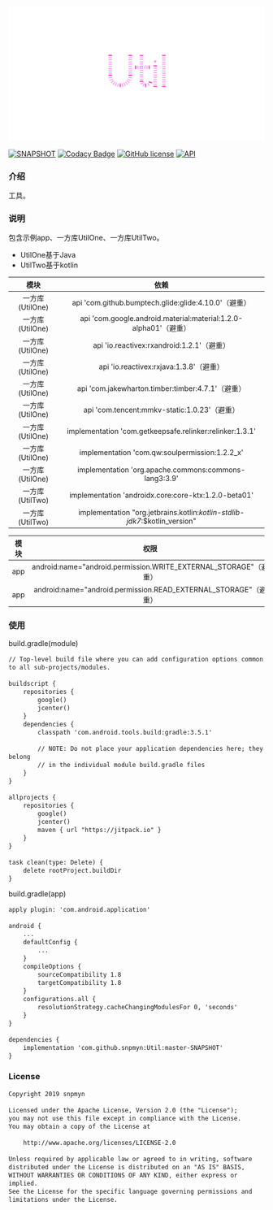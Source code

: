 <div align=center><img src="https://github.com/snpmyn/Util/raw/master/image.png"/></div>

[![SNAPSHOT](https://jitpack.io/v/Jaouan/Revealator.svg)](https://jitpack.io/#snpmyn/Util)
[![Codacy Badge](https://api.codacy.com/project/badge/Grade/a1c9a1b1d1ce4ca7a201ab93492bf6e0)](https://app.codacy.com/project/snpmyn/Util/dashboard)
[![GitHub license](https://img.shields.io/badge/license-Apache%20License%202.0-blue.svg?style=flat)](https://www.apache.org/licenses/LICENSE-2.0)
[![API](https://img.shields.io/badge/API-19%2B-brightgreen.svg?style=flat)](https://android-arsenal.com/api?level=19)

### 介绍
工具。

### 说明
包含示例app、一方库UtilOne、一方库UtilTwo。
* UtilOne基于Java
* UtilTwo基于kotlin

| 模块 | 依赖 |
|:-:|:-:|
| 一方库(UtilOne) | api 'com.github.bumptech.glide:glide:4.10.0'（避重）|
| 一方库(UtilOne) | api 'com.google.android.material:material:1.2.0-alpha01'（避重）|
| 一方库(UtilOne) | api 'io.reactivex:rxandroid:1.2.1'（避重）|
| 一方库(UtilOne) | api 'io.reactivex:rxjava:1.3.8'（避重）|
| 一方库(UtilOne) | api 'com.jakewharton.timber:timber:4.7.1'（避重）|
| 一方库(UtilOne) | api 'com.tencent:mmkv-static:1.0.23'（避重）|
| 一方库(UtilOne) | implementation 'com.getkeepsafe.relinker:relinker:1.3.1' |
| 一方库(UtilOne) | implementation 'com.qw:soulpermission:1.2.2_x' |
| 一方库(UtilOne) | implementation 'org.apache.commons:commons-lang3:3.9' |
| 一方库(UtilTwo) | implementation 'androidx.core:core-ktx:1.2.0-beta01' |
| 一方库(UtilTwo) | implementation "org.jetbrains.kotlin:*kotlin-stdlib-jdk7*:$kotlin_version" |

| 模块 | 权限 |
|:-:|:-:|
| app | android:name="android.permission.WRITE_EXTERNAL_STORAGE"（避重）|
| app | android:name="android.permission.READ_EXTERNAL_STORAGE"（避重）|

### 使用
build.gradle(module)
```
// Top-level build file where you can add configuration options common to all sub-projects/modules.

buildscript {   
    repositories {
        google()
        jcenter()       
    }
    dependencies {
        classpath 'com.android.tools.build:gradle:3.5.1'
        
        // NOTE: Do not place your application dependencies here; they belong
        // in the individual module build.gradle files
    }
}

allprojects {
    repositories {
        google()
        jcenter()
        maven { url "https://jitpack.io" }             
    }
}

task clean(type: Delete) {
    delete rootProject.buildDir
}
```
build.gradle(app)
```
apply plugin: 'com.android.application'

android {
    ...
    defaultConfig {
        ...      
    }       
    compileOptions {
        sourceCompatibility 1.8
        targetCompatibility 1.8
    }
    configurations.all {
        resolutionStrategy.cacheChangingModulesFor 0, 'seconds'
    }
}

dependencies {
    implementation 'com.github.snpmyn:Util:master-SNAPSHOT'
}
```

### License
```
Copyright 2019 snpmyn

Licensed under the Apache License, Version 2.0 (the "License");
you may not use this file except in compliance with the License.
You may obtain a copy of the License at

    http://www.apache.org/licenses/LICENSE-2.0

Unless required by applicable law or agreed to in writing, software
distributed under the License is distributed on an "AS IS" BASIS,
WITHOUT WARRANTIES OR CONDITIONS OF ANY KIND, either express or implied.
See the License for the specific language governing permissions and
limitations under the License.
```
